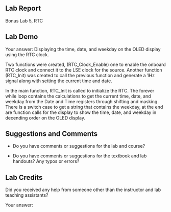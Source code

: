 ##  Lab Report ##

Bonus Lab 5, RTC

Lab Demo
-----------
Your answer: 
Displaying the time, date, and weekday on the OLED display using the RTC clock. 

Two functions were created, (RTC_Clock_Enable) one to enable the onboard RTC clock and connect it to the
LSE clock for the source. Another function (RTC_Init) was created to call the previous function and
generate a 1Hz signal along with setting the current time and date.

In the main function, RTC_Init is called to initialize the RTC. The forever while loop contains the calculations
to get the current time, date, and weekday from the Date and Time registers through shifting and masking. There 
is a switch case to get a string that contains the weekday, at the end are function calls for the display to 
show the time, date, and weekday in decending order on the OLED display.

Suggestions and Comments
-------

* Do you have comments or suggestions for the lab and course?


* Do you have comments or suggestions for the textbook and lab handouts? Any typos or errors?



Lab Credits
-------
Did you received any help from someone other than the instructor and lab teaching assistants?

Your answer: 


